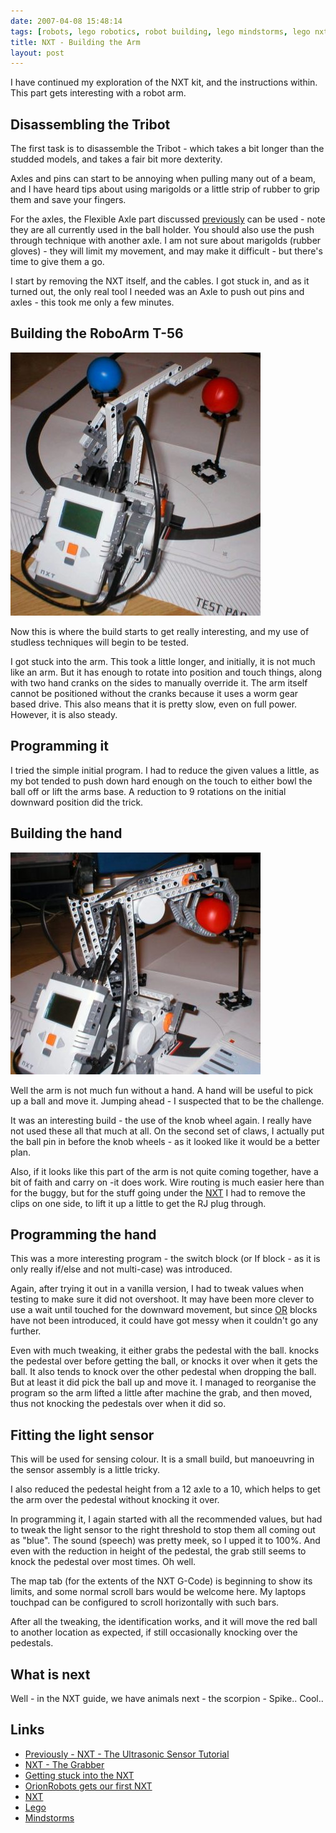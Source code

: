 ```yaml
---
date: 2007-04-08 15:48:14
tags: [robots, lego robotics, robot building, lego mindstorms, lego nxt]
title: NXT - Building the Arm
layout: post
---
```

I have continued my exploration of the NXT kit, and the instructions within. This part gets interesting with a robot arm.

## Disassembling the Tribot

The first task is to disassemble the Tribot - which takes a bit longer than the studded models, and takes a fair bit more dexterity.

Axles and pins can start to be annoying when pulling many out of a beam, and I have heard tips about using marigolds or a little strip of rubber to grip them and save your fingers.

For the axles, the Flexible Axle part discussed [previously](/2007/01/10/orionrobots-gets-our-first-nxt) can be used - note they are all currently used in the ball holder. You should also use the push through technique with another axle. I am not sure about marigolds (rubber gloves) - they will limit my movement, and may make it difficult - but there's time to give them a go.

I start by removing the NXT itself, and the cables. I got stuck in, and as it turned out, the only real tool I needed was an Axle to push out pins and axles - this took me only a few minutes.

## Building the RoboArm T-56

![Mindstorms NXT Robot Arm PArtially Built](/galleries/gallery-20-lego-nxt/447-p1010006-2.jpg)

Now this is where the build starts to get really interesting, and my use of studless techniques will begin to be tested.

I got stuck into the arm. This took a little longer, and initially, it is not much like an arm. But it has enough to rotate into position and touch things, along with two hand cranks on the sides to manually override it. The arm itself cannot be positioned without the cranks because it uses a worm gear based drive. This also means that it is pretty slow, even on full power. However, it is also steady.

## Programming it

I tried the simple initial program. I had to reduce the given values a little, as my bot tended to push down hard enough on the touch to either bowl the ball off or lift the arms base. A reduction to 9 rotations on the initial downward position did the trick.

## Building the hand

![Mindstorms NXT Robot Arm Holding the Red Ball](/galleries/gallery-20-lego-nxt/448-p1010007-2.JPG)

Well the arm is not much fun without a hand. A hand will be useful to pick up a ball and move it. Jumping ahead - I suspected that to be the challenge.

It was an interesting build - the use of the knob wheel again. I really have not used these all that much at all. On the second set of claws, I actually put the ball pin in before the knob wheels - as it looked like it would be a better plan.

Also, if it looks like this part of the arm is not quite coming together, have a bit of faith and carry on -it does work. Wire routing is much easier here than for the buggy, but for the stuff going under the [NXT](/wiki/nxt.html "Lego's NeXT generation robotics kit") I had to remove the clips on one side, to lift it up a little to get the RJ plug through.

## Programming the hand

This was a more interesting program - the switch block (or If block - as it is only really if/else and not multi-case) was introduced.

Again, after trying it out in a vanilla version, I had to tweak values when testing to make sure it did not overshoot. It may have been more clever to use a wait until touched for the downward movement, but since [OR](/wiki/or.html "OR") blocks have not been introduced, it could have got messy when it couldn't go any further.

Even with much tweaking, it either grabs the pedestal with the ball. knocks the pedestal over before getting the ball, or knocks it over when it gets the ball. It also tends to knock over the other pedestal when dropping the ball. But at least it did pick the ball up and move it. I managed to reorganise the program so the arm lifted a little after machine the grab, and then moved, thus not knocking the pedestals over when it did so.

## Fitting the light sensor

This will be used for sensing colour. It is a small build, but manoeuvring in the sensor assembly is a little tricky.

I also reduced the pedestal height from a 12 axle to a 10, which helps to get the arm over the pedestal without knocking it over.

In programming it, I again started with all the recommended values, but had to tweak the light sensor to the right threshold to stop them all coming out as "blue". The sound (speech) was pretty meek, so I upped it to 100%. And even with the reduction in height of the pedestal, the grab still seems to knock the pedestal over most times. Oh well.

The map tab (for the extents of the NXT G-Code) is beginning to show its limits, and some normal scroll bars would be welcome here. My laptops touchpad can be configured to scroll horizontally with such bars.

After all the tweaking, the identification works, and it will move the red ball to another location as expected, if still occasionally knocking over the pedestals.

## What is next

Well - in the NXT guide, we have animals next - the scorpion - Spike.. Cool..

## Links

- [Previously - NXT - The Ultrasonic Sensor Tutorial]({/2007/01/23/nxt-the-ultrasonic-sensor-tutorial)
- [NXT - The Grabber]({/2007/01/18/nxt-the-grabber)
- [Getting stuck into the NXT]({/2007/01/13/getting-stuck-into-the-nxt)
- [OrionRobots gets our first NXT]({/2007/01/10/orionrobots-gets-our-first-nxt)
- [NXT](/wiki/nxt.html "Lego's NeXT generation robotics kit")
- [Lego](/wiki/lego.html "The best known construction toy")
- [Mindstorms](/wiki/mindstorms.html "A Robotic construction toy system from Lego")

